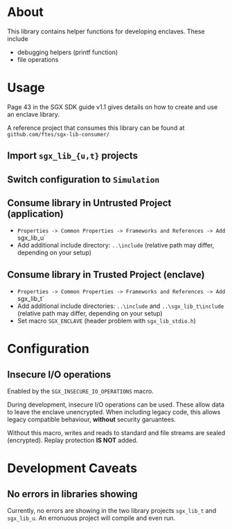 # About
This library contains helper functions for developing enclaves. These include

- debugging helpers (printf function)
- file operations


# Usage
Page 43 in the SGX SDK guide v1.1 gives details on how to create and use an enclave library.

A reference project that consumes this library can be found at `github.com/ftes/sgx-lib-consumer/`

## Import `sgx_lib_{u,t}` projects

## Switch configuration to `Simulation`

## Consume library in Untrusted Project (application)
- `Properties -> Common Properties -> Frameworks and References -> Add `sgx_lib_u`
- Add additional include directory: `..\include` (relative path may differ, depending on your setup)

## Consume library in Trusted Project (enclave)
- `Properties -> Common Properties -> Frameworks and References -> Add `sgx_lib_t`
- Add additional include directories: `..\include` and `..\sgx_lib_t\include` (relative path may differ, depending on your setup)
- Set macro `SGX_ENCLAVE` (header problem with `sgx_lib_stdio.h`)


# Configuration

## Insecure I/O operations
Enabled by the `SGX_INSECURE_IO_OPERATIONS` macro.

During development, insecure I/O operations can be used. These allow data to leave the enclave unencrypted.
When including legacy code, this allows legacy compatible behaviour, **without** security garuantees.

Without this macro, writes and reads to standard and file streams are sealed (encrypted).
Replay protection **IS NOT** added.


# Development Caveats

## No errors in libraries showing
Currently, no errors are showing in the two library projects `sgx_lib_t` and `sgx_lib_u`. An erronuous project will compile and even run.